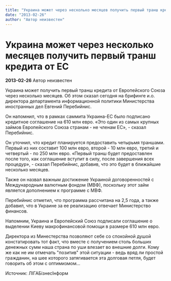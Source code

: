 ```yaml
---
title: "Украина может через несколько месяцев получить первый транш кредита от ЕС"
date: "2013-02-26"
author: "Автор неизвестен"
---
```


# Украина может через несколько месяцев получить первый транш кредита от ЕС

**2013-02-26** Автор неизвестен

Украина может получить первый транш кредита от Европейского Союза через несколько месяцев. Об этом сказал сегодня на брифинге и.о. директора департамента информационной политики Министерства иностранных дел Евгений Перебийнис.

Он напомнил, что в рамках саммита Украина-ЕС было подписано кредитное соглашение на 610 млн евро. «Это один из самых крупных займов Европейского Союза странам - не членам ЕС», - сказал Перебийнис.

Он уточнил, что кредит планируется предоставить четырьмя траншами. Первый из них составит 100 млн евро, второй - 10 млн евро, третий и четвертый - по 250 млн евро. «Первый транш будет предоставлен после того, как соглашение вступит в силу, после завершения всех процедур», - сказал Перебийнис, добавив, что это будет в ближайшие несколько месяцев.

Также он назвал важным достижение Украиной договоренностей с Международным валютным фондом (МВФ), поскольку этот займ является дополнением к программе с МВФ.

Перебийнис отметил, что программа рассчитана на 2,5 года, а также добавил, что в Украине за ее реализацию отвечает Министерство финансов.

Напомним, Украина и Европейский Союз подписали соглашение о выделении Киеву макрофинансовой помощи в размере 610 млн евро.

Директора из Минестерства позволяют себе со спокойной душой констатировать тот факт, что вместе с получением столь больших денежных сумм наша страна по уши влезает во внешние долги. Кому же как не им отмечать "позитив" этой ситуации - ведь вряд ли простой гражданин, на шее которого затягивается эта долговая петля, будет говорить об этом с оптимизмом...

Источник: ЛІГАБізнесІнформ